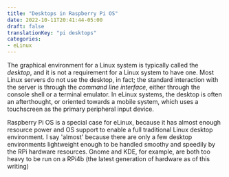 ```yaml
---
title: "Desktops in Raspberry Pi OS"
date: 2022-10-11T20:41:44-05:00
draft: false 
translationKey: "pi desktops"
categories:
- eLinux
---
```


The graphical environment for a Linux system is typically called the _desktop_, and it is not a requirement for a Linux system to have one. Most Linux servers do not use the desktop, in fact; the standard interaction with the server is through the _command line interface_, either through the console shell or a terminal emulator. In eLinux systems, the desktop is often an afterthought, or oriented towards a mobile system, which uses a touchscreen as the primary peripheral input device.

Raspberry Pi OS is a special case for eLinux, because it has almost enough resource power and OS support to enable a full traditional Linux desktop environment. I say 'almost' because there are only a few desktop environments lightweight enough to be handled smoothy and speedily by the RPi hardware resources. Gnome and KDE, for example, are both too heavy to be run on a RPi4b (the latest generation of hardware as of this writing)